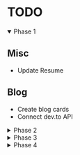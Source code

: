 # TODO

<details open>

  <summary>Phase 1</summary>

## Misc

- Update Resume

## Blog

- Create blog cards
- Connect dev.to API

</details>

<details>

  <summary>Phase 2</summary>

## Projects

- Add more details about each project
  - add text on hover similar to [this](https://mattfarley.ca/)
    - link for source and link for app
  - add accordion on mobile

</details>

<details>

  <summary>Phase 3</summary>

## Nav

- add a light mode toggle

## Blog

- Add pagination
 
## React
  
- Migrate to React
- Add testing

</details>

<details>

  <summary>Phase 4</summary>

- Add Gatsby
- Create a backend with [Netlify Functions](https://www.joshwcomeau.com/gatsby/using-netlify-functions-with-gatsby)? 
 </details>
